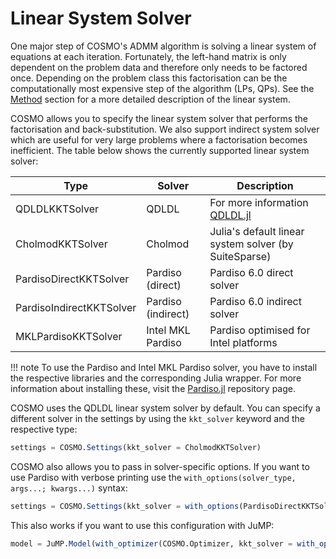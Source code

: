 # Linear System Solver

One major step of COSMO's ADMM algorithm is solving a linear system of equations at each iteration. Fortunately, the left-hand matrix is only dependent on the problem data and therefore only needs to be factored once. Depending on the problem class this factorisation can be the computationally most expensive step of the algorithm (LPs, QPs). See the [Method](@ref) section for a more detailed description of the linear system.

COSMO allows you to specify the linear system solver that performs the factorisation and back-substitution. We also support indirect system solver which are useful for very large problems where a factorisation becomes inefficient. The table below shows the currently supported linear system solver:



Type | Solver | Description
--- | --- | ---
QDLDLKKTSolver | QDLDL | For more information [QDLDL.jl](https://github.com/oxfordcontrol/QDLDL.jl)
CholmodKKTSolver | Cholmod | Julia's default linear system solver (by SuiteSparse)
PardisoDirectKKTSolver | Pardiso (direct) | Pardiso 6.0 direct solver
PardisoIndirectKKTSolver | Pardiso (indirect) | Pardiso 6.0 indirect solver
MKLPardisoKKTSolver | Intel MKL Pardiso | Pardiso optimised for Intel platforms

!!! note
    To use the Pardiso and Intel MKL Pardiso solver, you have to install the respective libraries and the corresponding Julia wrapper. For more information about installing these, visit the [Pardiso.jl](https://github.com/JuliaSparse/Pardiso.jl) repository page.

COSMO uses the QDLDL linear system solver by default. You can specify a different solver in the settings by using the `kkt_solver` keyword and the respective type:

```julia
settings = COSMO.Settings(kkt_solver = CholmodKKTSolver)

```

COSMO also allows you to pass in solver-specific options. If you want to use Pardiso with verbose printing use the `with_options(solver_type, args...; kwargs...)` syntax:


```julia
settings = COSMO.Settings(kkt_solver = with_options(PardisoDirectKKTSolver, msg_level_on = true))

```

This also works if you want to use this configuration with JuMP:


```julia
model = JuMP.Model(with_optimizer(COSMO.Optimizer, kkt_solver = with_options(PardisoDirectKKTSolver, msg_level_on = true));

```